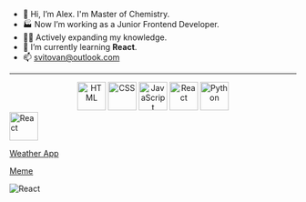 - 👋 Hi, I’m Alex. I'm Master of Chemistry.
- 🏭 Now I’m working as a Junior Frontend Developer.
- 👨‍🎓 Actively expanding my knowledge.
- 👀 I’m currently learning <b>React</b>.
- 📫 <a href="svitovan@outlook.com">svitovan@outlook.com</a>

 ---
 
<!-- - 💞️ I’m looking to collaborate on ... -->
<!---
Svitovan/Svitovan is a ✨ special ✨ repository because its `README.md` (this file) appears on your GitHub profile.
You can click the Preview link to take a look at your changes.
--->

<div align="center">
<img src="https://cdn.jsdelivr.net/gh/devicons/devicon/icons/html5/html5-original-wordmark.svg" title="HTML" alt="HTML" width="50" height="50"/>          
<img src="https://cdn.jsdelivr.net/gh/devicons/devicon/icons/css3/css3-original-wordmark.svg" title="CSS" alt="CSS" width="50" height="50"/> 
<img src="https://cdn.jsdelivr.net/gh/devicons/devicon/icons/javascript/javascript-original.svg" title="JavaScript" alt="JavaScript" width="50" height="50"/>
<img src="https://cdn.jsdelivr.net/gh/devicons/devicon/icons/react/react-original.svg" title="React" alt="React" width="50" height="50"  />           
<img src="https://cdn.jsdelivr.net/gh/devicons/devicon/icons/python/python-original.svg" title="Python" alt="Python" width="50" height="50"/>
</div>          

<img src="https://cdn.jsdelivr.net/gh/devicons/devicon/icons/react/react-original.svg" title="React" alt="React" width="50" height="50"/>

[Weather App](https://github.com/Svitovan/weather-app-react)

[Meme](https://github.com/Svitovan/React-meme)

![React](https://cdn.jsdelivr.net/gh/devicons/devicon/icons/react/react-original.svg)
